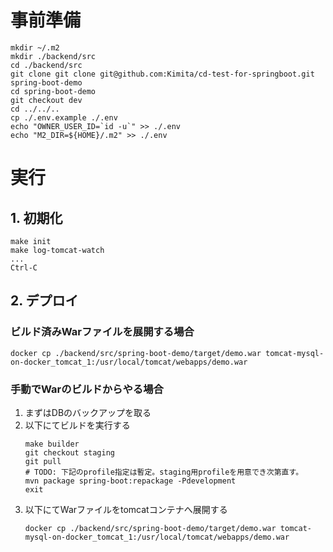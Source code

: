 # 事前準備

```
mkdir ~/.m2
mkdir ./backend/src
cd ./backend/src
git clone git clone git@github.com:Kimita/cd-test-for-springboot.git spring-boot-demo
cd spring-boot-demo
git checkout dev
cd ../../..
cp ./.env.example ./.env
echo "OWNER_USER_ID=`id -u`" >> ./.env
echo "M2_DIR=${HOME}/.m2" >> ./.env
```

# 実行


## 1. 初期化

```
make init
make log-tomcat-watch
...
Ctrl-C
```

## 2. デプロイ

### ビルド済みWarファイルを展開する場合

```
docker cp ./backend/src/spring-boot-demo/target/demo.war tomcat-mysql-on-docker_tomcat_1:/usr/local/tomcat/webapps/demo.war
```

### 手動でWarのビルドからやる場合

1. まずはDBのバックアップを取る
2. 以下にてビルドを実行する
    ```
    make builder
    git checkout staging
    git pull
    # TODO: 下記のprofile指定は暫定。staging用profileを用意でき次第直す。
    mvn package spring-boot:repackage -Pdevelopment
    exit
    ```
3. 以下にてWarファイルをtomcatコンテナへ展開する
    ```
    docker cp ./backend/src/spring-boot-demo/target/demo.war tomcat-mysql-on-docker_tomcat_1:/usr/local/tomcat/webapps/demo.war
    ```
